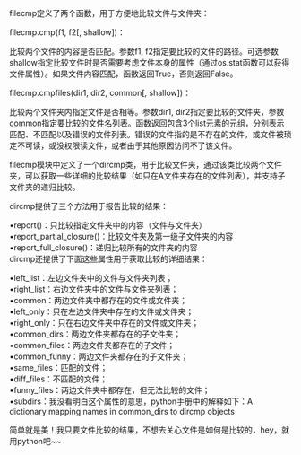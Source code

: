 filecmp定义了两个函数，用于方便地比较文件与文件夹：  
  
filecmp.cmp(f1, f2[, shallow])：  
  
比较两个文件的内容是否匹配。参数f1,
f2指定要比较的文件的路径。可选参数shallow指定比较文件时是否需要考虑文件本身的属性（通过os.stat函数可以获得文件属性）。如果文件内容匹配，函数返回True，否则返回False。  
  
filecmp.cmpfiles(dir1, dir2, common[, shallow])：  
  
比较两个文件夹内指定文件是否相等。参数dir1,
dir2指定要比较的文件夹，参数common指定要比较的文件名列表。函数返回包含3个list元素的元组，分别表示匹配、不匹配以及错误的文件列表。错误的文件指的是不存在的文件，或文件被琐定不可读，或没权限读文件，或者由于其他原因访问不了该文件。  
  
filecmp模块中定义了一个dircmp类，用于比较文件夹，通过该类比较两个文件夹，可以获取一些详细的比较结果（如只在A文件夹存在的文件列表），并支持子文件夹的递归比较。  
  
dircmp提供了三个方法用于报告比较的结果：  
  
•report()：只比较指定文件夹中的内容（文件与文件夹）  
•report_partial_closure()：比较文件夹及第一级子文件夹的内容  
•report_full_closure()：递归比较所有的文件夹的内容  
dircmp还提供了下面这些属性用于获取比较的详细结果：  
  
•left_list：左边文件夹中的文件与文件夹列表；  
•right_list：右边文件夹中的文件与文件夹列表；  
•common：两边文件夹中都存在的文件或文件夹；  
•left_only：只在左边文件夹中存在的文件或文件夹；  
•right_only：只在右边文件夹中存在的文件或文件夹；  
•common_dirs：两边文件夹都存在的子文件夹；  
•common_files：两边文件夹都存在的子文件；  
•common_funny：两边文件夹都存在的子文件夹；  
•same_files：匹配的文件；  
•diff_files：不匹配的文件；  
•funny_files：两边文件夹中都存在，但无法比较的文件；  
•subdirs：我没看明白这个属性的意思，python手册中的解释如下：A dictionary mapping names in common_dirs
to dircmp objects  
  
简单就是美！我只要文件比较的结果，不想去关心文件是如何是比较的，hey，就用python吧~~

